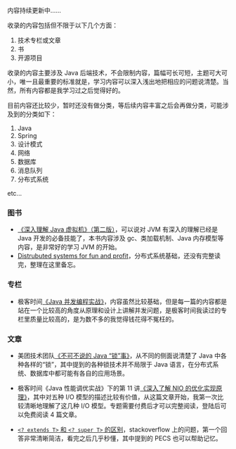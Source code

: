 内容持续更新中……

收录的内容包括但不限于以下几个方面：

1. 技术专栏或文章
2. 书
3. 开源项目

收录的内容主要涉及 Java 后端技术，不会限制内容，篇幅可长可短，主题可大可小，唯一且最重要的标准就是，学习内容可以深入浅出地把相应的问题说清楚。当然，所有内容都是我学习过之后觉得好的。

目前内容还比较少，暂时还没有做分类，等后续内容丰富之后会再做分类，可能涉及到的分类如下：

1. Java
2. Spring
3. 设计模式
4. 网络
5. 数据库
6. 消息队列
7. 分布式系统

etc...

### 图书

- [《深入理解 Java 虚拟机》（第二版）](https://book.douban.com/subject/24722612/)，可以说对 JVM 有深入的理解已经是 Java 开发的必备技能了，本书内容涉及 gc、类加载机制、Java 内存模型等内容，是非常好的学习 JVM 的开始。
- [Distrubuted systems for fun and profit](<http://book.mixu.net/distsys/>)，分布式系统基础，还没有完整读完，整理在这里备忘。

### 专栏

- 极客时间[《Java 并发编程实战》](<https://time.geekbang.org/column/intro/100023901>)，内容虽然比较基础，但是每一篇的内容都是站在一个比较高的角度从原理和设计上讲解并发问题，是极客时间我读过的专栏里质量比较高的，是为数不多的我觉得钱花得不冤枉的。

### 文章

- 美团技术团队[《不可不说的 Java “锁”事》](<https://tech.meituan.com/2018/11/15/java-lock.html>)，从不同的侧面说清楚了 Java 中各种各样的“锁”，其中提到的各种锁技术并不局限于 Java 语言，在分布式系统、数据库中都可能有各自的应用场景。

- 极客时间《Java 性能调优实战》下的第 11 讲[《深入了解 NIO 的优化实现原理》](<https://time.geekbang.org/column/article/99478>)，其中对五种 I/O 模型的描述比较有价值，从这篇文章开始，我第一次比较清晰地理解了这几种 I/O 模型。专题需要付费后才可以完整阅读，登陆后可以免费阅读 4 篇文章。

- [`<? extends T>` 和 `<? super T>` 的区别](https://stackoverflow.com/questions/4343202/difference-between-super-t-and-extends-t-in-java)，stackoverflow 上的问题，第一个回答非常清晰简洁，看完之后几乎秒懂，其中提到的 PECS 也可以帮助记忆。